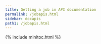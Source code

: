 ```yaml
---
title: Getting a job in API documentation
permalink: /jobapis.html
sidebar: docapis
path1: /jobapis.html
---
```


{% include minitoc.html %}
